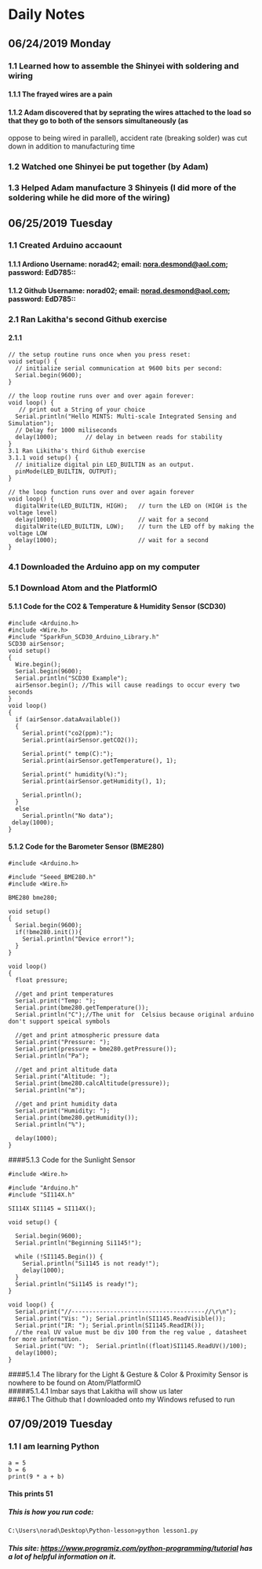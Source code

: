 # Daily Notes
## 06/24/2019 Monday
### 1.1 Learned how to assemble the Shinyei with soldering and wiring
#### 1.1.1 The frayed wires are a pain </br>
#### 1.1.2 Adam discovered that by seprating the wires attached to the load so that they go to both of the sensors simultaneously (as 
oppose to being wired in parallel), accident rate (breaking solder) was cut down in addition to manufacturing time </br>
### 1.2 Watched one Shinyei be put together (by Adam) </br>
### 1.3 Helped Adam manufacture 3 Shinyeis (I did more of the soldering while he did more of the wiring) </br>
## 06/25/2019 Tuesday
### 1.1 Created Arduino accaount </br>
#### 1.1.1 Ardiono Username: norad42; email: nora.desmond@aol.com; password: EdD785:: </br>
#### 1.1.2 Github Username: norad02; email: norad.desmond@aol.com; password: EdD785:: </br>
### 2.1 Ran Lakitha's second Github exercise </br>
#### 2.1.1 
```
// the setup routine runs once when you press reset:
void setup() {
  // initialize serial communication at 9600 bits per second:
  Serial.begin(9600);
}

// the loop routine runs over and over again forever:
void loop() {
   // print out a String of your choice 
  Serial.println("Hello MINTS: Multi-scale Integrated Sensing and Simulation");
  // Delay for 1000 miliseconds 
  delay(1000);        // delay in between reads for stability
}
3.1 Ran Likitha's third Github exercise
3.1.1 void setup() {
  // initialize digital pin LED_BUILTIN as an output.
  pinMode(LED_BUILTIN, OUTPUT);
}

// the loop function runs over and over again forever
void loop() {
  digitalWrite(LED_BUILTIN, HIGH);   // turn the LED on (HIGH is the voltage level)
  delay(1000);                       // wait for a second
  digitalWrite(LED_BUILTIN, LOW);    // turn the LED off by making the voltage LOW
  delay(1000);                       // wait for a second
}
```

### 4.1 Downloaded the Arduino app on my computer </br>
### 5.1 Download Atom and the PlatformIO </br>
#### 5.1.1 Code for the CO2 & Temperature & Humidity Sensor (SCD30) </br>

```
#include <Arduino.h>
#include <Wire.h>
#include "SparkFun_SCD30_Arduino_Library.h"
SCD30 airSensor;
void setup()
{
  Wire.begin();
  Serial.begin(9600);
  Serial.println("SCD30 Example");
  airSensor.begin(); //This will cause readings to occur every two seconds
}
void loop()
{
  if (airSensor.dataAvailable())
  {
    Serial.print("co2(ppm):");
    Serial.print(airSensor.getCO2());
    
    Serial.print(" temp(C):");
    Serial.print(airSensor.getTemperature(), 1);

    Serial.print(" humidity(%):");
    Serial.print(airSensor.getHumidity(), 1);

    Serial.println();
  }
  else
    Serial.println("No data");
 delay(1000);
}
```

#### 5.1.2 Code for the Barometer Sensor (BME280) </br>
```
#include <Arduino.h>

#include "Seeed_BME280.h"
#include <Wire.h>

BME280 bme280;

void setup()
{
  Serial.begin(9600);
  if(!bme280.init()){
    Serial.println("Device error!");
  }
}

void loop()
{
  float pressure;

  //get and print temperatures
  Serial.print("Temp: ");
  Serial.print(bme280.getTemperature());
  Serial.println("C");//The unit for  Celsius because original arduino don't support speical symbols

  //get and print atmospheric pressure data
  Serial.print("Pressure: ");
  Serial.print(pressure = bme280.getPressure());
  Serial.println("Pa");

  //get and print altitude data
  Serial.print("Altitude: ");
  Serial.print(bme280.calcAltitude(pressure));
  Serial.println("m");

  //get and print humidity data
  Serial.print("Humidity: ");
  Serial.print(bme280.getHumidity());
  Serial.println("%");

  delay(1000);
}
```
####5.1.3 Code for the Sunlight Sensor </br>
```
#include <Wire.h>

#include "Arduino.h"
#include "SI114X.h"

SI114X SI1145 = SI114X();

void setup() {

  Serial.begin(9600);
  Serial.println("Beginning Si1145!");

  while (!SI1145.Begin()) {
    Serial.println("Si1145 is not ready!");
    delay(1000);
  }
  Serial.println("Si1145 is ready!");
}

void loop() {
  Serial.print("//--------------------------------------//\r\n");
  Serial.print("Vis: "); Serial.println(SI1145.ReadVisible());
  Serial.print("IR: "); Serial.println(SI1145.ReadIR());
  //the real UV value must be div 100 from the reg value , datasheet for more information.
  Serial.print("UV: ");  Serial.println((float)SI1145.ReadUV()/100);
  delay(1000);
}
```
####5.1.4 The library for the Light & Gesture & Color & Proximity Sensor is nowhere to be found on Atom/PlatformIO </br>
#####5.1.4.1 Imbar says that Lakitha will show us later </br>
###6.1 The Github that I downloaded onto my Windows refused to run </br>
## 07/09/2019 Tuesday </br>
### 1.1 I am learning Python </br>
```
a = 5
b = 6
print(9 * a + b)
```
#### This prints 51
##### This is how you run code: 
```
C:\Users\norad\Desktop\Python-lesson>python lesson1.py
```
##### This site: https://www.programiz.com/python-programming/tutorial has a lot of helpful information on it.

